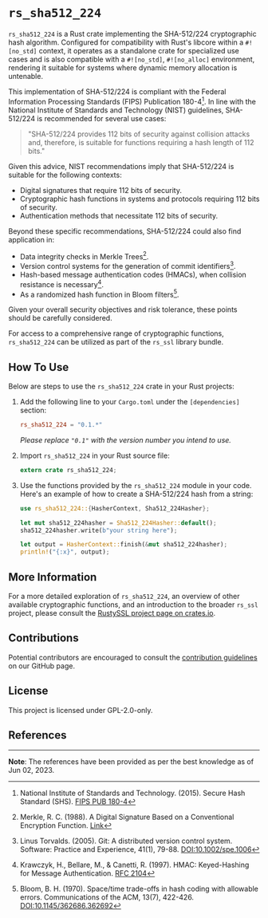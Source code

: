 # `rs_sha512_224`

`rs_sha512_224` is a Rust crate implementing the SHA-512/224 cryptographic hash algorithm. Configured for compatibility with Rust's libcore within a `#![no_std]` context, it operates as a standalone crate for specialized use cases and is also compatible with a `#![no_std]`, `#![no_alloc]` environment, rendering it suitable for systems where dynamic memory allocation is untenable.

This implementation of SHA-512/224 is compliant with the Federal Information Processing Standards (FIPS) Publication 180-4[^1]. In line with the National Institute of Standards and Technology (NIST) guidelines, SHA-512/224 is recommended for several use cases:

> "SHA-512/224 provides 112 bits of security against collision attacks and, therefore, is suitable for functions requiring a hash length of 112 bits."

Given this advice, NIST recommendations imply that SHA-512/224 is suitable for the following contexts:

- Digital signatures that require 112 bits of security.
- Cryptographic hash functions in systems and protocols requiring 112 bits of security.
- Authentication methods that necessitate 112 bits of security.

Beyond these specific recommendations, SHA-512/224 could also find application in:

- Data integrity checks in Merkle Trees[^4].
- Version control systems for the generation of commit identifiers[^2].
- Hash-based message authentication codes (HMACs), when collision resistance is necessary[^3].
- As a randomized hash function in Bloom filters[^5].

Given your overall security objectives and risk tolerance, these points should be carefully considered.

For access to a comprehensive range of cryptographic functions, `rs_sha512_224` can be utilized as part of the `rs_ssl` library bundle.

## How To Use

Below are steps to use the `rs_sha512_224` crate in your Rust projects:

1. Add the following line to your `Cargo.toml` under the `[dependencies]` section:

    ```toml
    rs_sha512_224 = "0.1.*"
    ```
   _Please replace `"0.1"` with the version number you intend to use._

2. Import `rs_sha512_224` in your Rust source file:

    ```rust
    extern crate rs_sha512_224;
    ```

3. Use the functions provided by the `rs_sha512_224` module in your code. Here's an example of how to create a SHA-512/224 hash from a string:

    ```rust
    use rs_sha512_224::{HasherContext, Sha512_224Hasher};

    let mut sha512_224hasher = Sha512_224Hasher::default();
    sha512_224hasher.write(b"your string here");

    let output = HasherContext::finish(&mut sha512_224hasher);
    println!("{:x}", output);
    ```

## More Information

For a more detailed exploration of `rs_sha512_224`, an overview of other available cryptographic functions, and an introduction to the broader `rs_ssl` project, please consult the [RustySSL project page on crates.io](https://crates.io/crates/rs_ssl).

## Contributions
Potential contributors are encouraged to consult the [contribution guidelines](https://github.com/RustySSL/rs_ssl/CONTRIBUTING.md) on our GitHub page.

## License

This project is licensed under GPL-2.0-only.

## References

[^1]: National Institute of Standards and Technology. (2015). Secure Hash Standard (SHS). [FIPS PUB 180-4](https://nvlpubs.nist.gov/nistpubs/FIPS/NIST.FIPS.180-4.pdf)

[^2]: Linus Torvalds. (2005). Git: A distributed version control system. Software: Practice and Experience, 41(1), 79-88. [DOI:10.1002/spe.1006](https://doi.org/10.1002/spe.1006)

[^3]: Krawczyk, H., Bellare, M., & Canetti, R. (1997). HMAC: Keyed-Hashing for Message Authentication. [RFC 2104](https://tools.ietf.org/html/rfc2104)

[^4]: Merkle, R. C. (1988). A Digital Signature Based on a Conventional Encryption Function. [Link](https://link.springer.com/content/pdf/10.1007/3-540-45961-8_24.pdf)

[^5]: Bloom, B. H. (1970). Space/time trade-offs in hash coding with allowable errors. Communications of the ACM, 13(7), 422-426. [DOI:10.1145/362686.362692](https://doi.org/10.1145/362686.362692)

---
**Note**: The references have been provided as per the best knowledge as of Jun 02, 2023.
